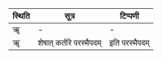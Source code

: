 | स्थिति | सूत्र | टिप्पणी |
| ----- | ------- | ------ |
| ॠ | - | - |
| ॠ | शेषात् कर्तरि परस्मैपदम् | इति परस्मैपदम् |

